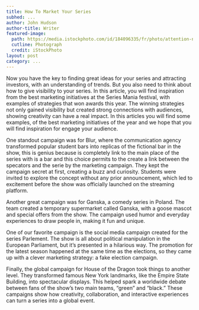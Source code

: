 ```yaml
---
title: How To Market Your Series
subhed: ...
author: John Hudson
author-title: Writer
featured-image: 
  path: https://media.istockphoto.com/id/184096335/fr/photo/attention-nbsp-b-w.jpg?s=612x612&w=0&k=20&c=5SA4SuZUMRvT-9YlIzx9u28Lu60tkISWgV4dnrP9eYc=
  cutline: Photograph
  credit: iStockPhoto
layout: post
category: ...
---
```


Now you have the key to finding great ideas for your series and attracting investors, with an understanding of trends. But you also need to think about how to give visibility to your series. In this article, you will find inspiration from the best marketing initiatives at the Series Mania festival, with examples of strategies that won awards this year. The winning strategies not only gained visibility but created strong connections with audiences, showing creativity can have a real impact. In this articles you will find some examples, of the best marketing initiatives of the year and we hope that you will find inspiration for engage your audience.

One standout campaign was for Blur, where the communication agency transformed popular student bars into replicas of the fictional bar in the show, this is genius because is completely link to the main place of the series with is a bar and this choice permits to the create a link between the specators and the serie by the marketing campaign. They kept the campaign secret at first, creating a buzz and curiosity. Students were invited to explore the concept without any prior announcement, which led to  excitement before the show was officially launched on the streaming platform.

Another great campaign was for Ganska, a comedy series in Poland. The team created a temporary supermarket called Ganska, with a goose mascot and special offers from the show. The campaign used humor and everyday experiences to draw people in, making it fun and unique.

One of our favorite campaign is the social media campaign created for the series Parlement. The show is all about political manipulation in the European Parliament, but it’s presented in a hilarious way. The promotion for the latest season happened at the same time as the elections, so they came up with a clever marketing strategy: a fake election campaign.

Finally, the global campaign for House of the Dragon took things to another level. They transformed famous New York landmarks, like the Empire State Building, into spectacular displays. This helped spark a worldwide debate between fans of the show’s two main teams, “green” and “black.” These campaigns show how creativity, collaboration, and interactive experiences can turn a series into a global event.